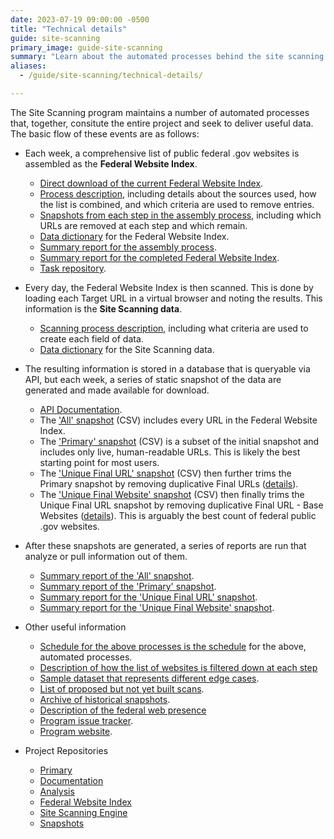 ```yaml
---
date: 2023-07-19 09:00:00 -0500
title: "Technical details"
guide: site-scanning
primary_image: guide-site-scanning
summary: "Learn about the automated processes behind the site scanning program."
aliases:
  - /guide/site-scanning/technical-details/

---
```


The Site Scanning program maintains a number of automated processes that, together, consitute the entire project and seek to deliver useful data. The basic flow of these events are as follows:

- Each week, a comprehensive list of public federal .gov websites is assembled as the **Federal Website Index**.
  - [Direct download of the current Federal Website Index](https://raw.githubusercontent.com/GSA/federal-website-index/main/data/site-scanning-target-url-list.csv).
  - [Process description](https://github.com/GSA/federal-website-index/blob/main/process/index-creation.md), including details about the sources used, how the list is combined, and which criteria are used to remove entries.
  - [Snapshots from each step in the assembly process](https://github.com/GSA/federal-website-index/tree/main/data/snapshots#readme), including which URLs are removed at each step and which remain.
  - [Data dictionary](https://github.com/GSA/site-scanning-documentation/blob/main/data/Target_URL_List_Data_Dictionary.csv) for the Federal Website Index.
  - [Summary report for the assembly process](https://github.com/GSA/federal-website-index/blob/main/data/site-scanning-target-url-list-analysis.csv).
  - [Summary report for the completed Federal Website Index](https://github.com/GSA/site-scanning-analysis/blob/main/reports/target-url-list.csv).
  - [Task repository](https://github.com/GSA/federal-website-index).

- Every day, the Federal Website Index is then scanned. This is done by loading each Target URL in a virtual browser and noting the results. This information is the **Site Scanning data**.
  - [Scanning process description](https://github.com/GSA/site-scanning-documentation/blob/main/pages/scan_steps.md), including what criteria are used to create each field of data.
  - [Data dictionary](https://github.com/GSA/site-scanning-documentation/blob/main/data/Site_Scanning_Data_Dictionary.csv) for the Site Scanning data.

- The resulting information is stored in a database that is queryable via API, but each week, a series of static snapshot of the data are generated and made available for download.  
  - [API Documentation](https://open.gsa.gov/api/site-scanning-api/).
  - The ['All' snapshot](https://api.gsa.gov/technology/site-scanning/data/weekly-snapshot-all.csv) (CSV) includes every URL in the Federal Website Index.
  - The ['Primary' snapshot](https://api.gsa.gov/technology/site-scanning/data/weekly-snapshot.csv) (CSV) is a subset of the initial snapshot and includes only live, human-readable URLs. This is likely the best starting point for most users.
  - The ['Unique Final URL' snapshot](https://raw.githubusercontent.com/GSA/site-scanning-analysis/main/unique_website_list/results/weekly-snapshot-unique-final-urls.csv) (CSV) then further trims the Primary snapshot by removing duplicative Final URLs ([details](https://github.com/GSA/site-scanning-analysis/tree/main/unique_website_list/results#readme)).
  - The ['Unique Final Website' snapshot](https://raw.githubusercontent.com/GSA/site-scanning-analysis/main/unique_website_list/results/weekly-snapshot-unique-final-websites.csv) (CSV) then finally trims the Unique Final URL snapshot by removing duplicative Final URL - Base Websites ([details](https://github.com/GSA/site-scanning-analysis/tree/main/unique_website_list/results#readme)). This is arguably the best count of federal public .gov websites.

- After these snapshots are generated, a series of reports are run that analyze or pull information out of them.
  - [Summary report of the 'All' snapshot](https://github.com/GSA/site-scanning-analysis/blob/main/reports/snapshot-all.csv).
  - [Summary report of the 'Primary' snapshot](https://github.com/GSA/site-scanning-analysis/blob/main/reports/snapshot-primary.csv).
  - [Summary report for the 'Unique Final URL' snapshot](https://github.com/GSA/site-scanning-analysis/blob/main/reports/unique-url.csv).
  - [Summary report for the 'Unique Final Website' snapshot](https://github.com/GSA/site-scanning-analysis/blob/main/reports/unique-website.csv).

- Other useful information
  - [Schedule for the above processes is the schedule](https://github.com/GSA/site-scanning-documentation/blob/main/pages/schedule.md) for the above, automated processes.
  - [Description of how the list of websites is filtered down at each step](https://github.com/GSA/site-scanning-documentation/blob/main/pages/index_narrowing_steps.md)
  - [Sample dataset that represents different edge cases](https://github.com/GSA/site-scanning-documentation/blob/main/data/Representative_Sample_Dataset.csv).
  - [List of proposed but not yet built scans](https://github.com/GSA/site-scanning-documentation/blob/main/pages/candidate-scans.md).
  - [Archive of historical snapshots](https://github.com/GSA/site-scanning-snapshots/tree/main/snapshots).
  - [Description of the federal web presence](https://github.com/GSA/federal-website-index/blob/main/criteria/federal-web-presence.md)
  - [Program issue tracker](https://github.com/GSA/site-scanning/issues).
  - [Program website](https://digital.gov/site-scanning/).

- Project Repositories
  - [Primary](https://github.com/GSA/site-scanning)
  - [Documentation](https://github.com/GSA/site-scanning-documentation)
  - [Analysis](https://github.com/GSA/site-scanning-analysis)
  - [Federal Website Index](https://github.com/GSA/federal-website-index)
  - [Site Scanning Engine](https://github.com/GSA/site-scanning-engine)
  - [Snapshots](https://github.com/GSA/site-scanning-snapshots)
